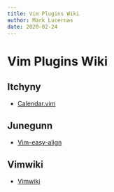 ```yaml
---
title: Vim Plugins Wiki
author: Mark Lucernas
date: 2020-02-24
---
```


# Vim Plugins Wiki

## Itchyny

  - [Calendar.vim](itchyny/calendar)

## Junegunn

  - [Vim-easy-align](junegunn/vim-easy-align)

## Vimwiki

  - [Vimwiki](vimwiki/vimwiki)
